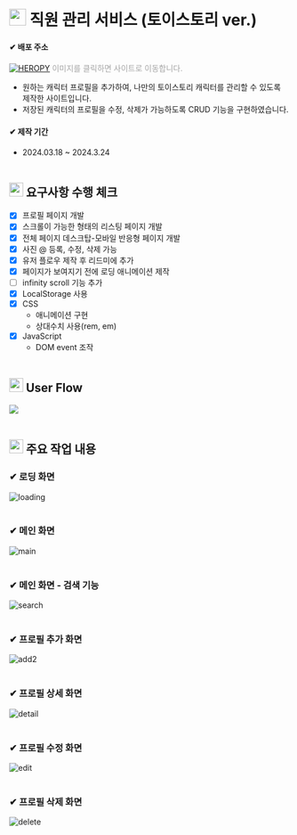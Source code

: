 # <img src="https://minjoo-vanillajs-crud.netlify.app/assets/images/toystory.ico" width="30" height="30" /> 직원 관리 서비스 (토이스토리 ver.)

#### ✔ 배포 주소


[![HEROPY](https://minjoo-vanillajs-crud.netlify.app/assets/images/snapshots/bg_toystory.jpg)](https://minjoo-vanillajs-crud.netlify.app/)
<span style="color:#a6a6a6;">이미지를 클릭하면 사이트로 이동합니다.</span>

- 원하는 캐릭터 프로필을 추가하여, 나만의 토이스토리 캐릭터를 관리할 수 있도록 제작한 사이트입니다.
- 저장된 캐릭터의 프로필을 수정, 삭제가 가능하도록 CRUD 기능을 구현하였습니다.

#### ✔ 제작 기간

- 2024.03.18 ~ 2024.3.24
  <br/><br/>

## <img src="https://minjoo-vanillajs-crud.netlify.app/assets/images/toystory.ico" width="25" height="25" /> 요구사항 수행 체크

- [x] 프로필 페이지 개발
- [x] 스크롤이 가능한 형태의 리스팅 페이지 개발
- [x] 전체 페이지 데스크탑-모바일 반응형 페이지 개발
- [x] 사진 @ 등록, 수정, 삭제 가능
- [x] 유저 플로우 제작 후 리드미에 추가
- [x] 페이지가 보여지기 전에 로딩 애니메이션 제작
- [ ] infinity scroll 기능 추가
- [x] LocalStorage 사용
- [x] CSS
  - 애니메이션 구현
  - 상대수치 사용(rem, em)
- [x] JavaScript
  - DOM event 조작
    <br/><br/>

## <img src="https://minjoo-vanillajs-crud.netlify.app/assets/images/toystory.ico" width="25" height="25" /> User Flow
<img src="https://minjoo-vanillajs-crud.netlify.app/assets/images/snapshots/userflow.png" />
<br/><br/>

## <img src="https://minjoo-vanillajs-crud.netlify.app/assets/images/toystory.ico" width="25" height="25" /> 주요 작업 내용

### ✔ 로딩 화면
![loading](https://github.com/minnug-dev/toystory-storage/assets/157576281/afe006ec-aa2a-4eaf-9f0f-4e5f8017a977)
<br/><br/>
### ✔ 메인 화면
![main](https://github.com/minnug-dev/toystory-storage/assets/157576281/08a98378-5fb2-4149-ac4c-23a1c1845d34)
<br/><br/>
### ✔ 메인 화면 - 검색 기능
![search](https://github.com/minnug-dev/toystory-storage/assets/157576281/efe84337-ebeb-43e3-a91e-cbd2af2d8f52)
<br/><br/>
### ✔ 프로필 추가 화면
![add2](https://github.com/minnug-dev/toystory-storage/assets/157576281/97e55806-f36e-4ad2-9263-ac34db07333a)
<br/><br/>
### ✔ 프로필 상세 화면
![detail](https://github.com/minnug-dev/toystory-storage/assets/157576281/1239d656-7ce4-4b65-afe9-b70dda2e55ae)
<br/><br/>
### ✔ 프로필 수정 화면
![edit](https://github.com/minnug-dev/toystory-storage/assets/157576281/eb4c258c-f7c2-4317-b982-266700f1c3b2)
<br/><br/>
### ✔ 프로필 삭제 화면
![delete](https://github.com/minnug-dev/toystory-storage/assets/157576281/04e60ab8-581a-4cf4-bc39-ddae81d33a13)

